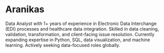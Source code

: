 # Aranikas
Data Analyst with 1+ years of experience in Electronic Data Interchange (EDI) processes and healthcare data integration. Skilled in data cleaning, validation, transformation, and client-facing issue resolution. Currently expanding expertise in Python, SQL, data visualization, and machine learning. Actively seeking data-focused roles globally. 
